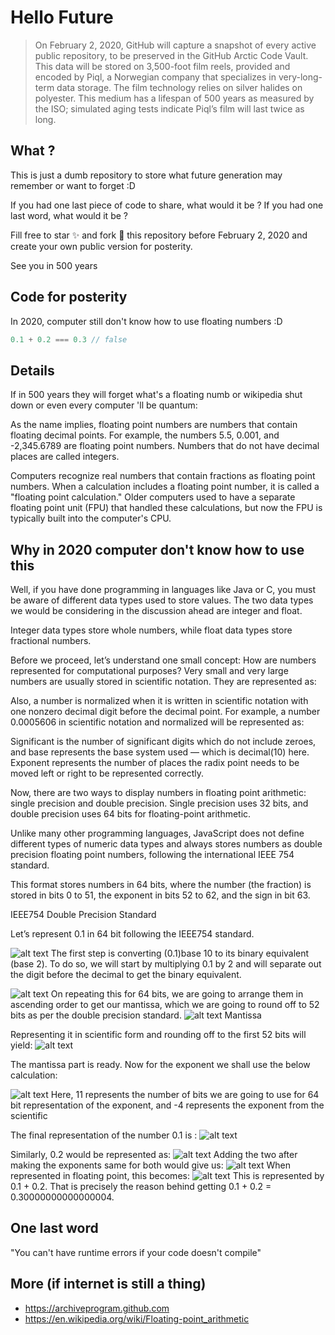 # Hello Future

> On February 2, 2020, GitHub will capture a snapshot of every active public repository, to be preserved in the GitHub Arctic Code Vault. This data will be stored on 3,500-foot film reels, provided and encoded by Piql, a Norwegian company that specializes in very-long-term data storage. The film technology relies on silver halides on polyester. This medium has a lifespan of 500 years as measured by the ISO; simulated aging tests indicate Piql’s film will last twice as long.

## What ?

This is just a dumb repository to store what future generation may remember or want to forget :D

If you had one last piece of code to share, what would it be ?
If you had one last word, what would it be ?

Fill free to star :sparkles: and fork :fork_and_knife: this repository before February 2, 2020 and create your own public version for posterity.

See you in 500 years


## Code for posterity

In 2020, computer still don't know how to use floating numbers :D

```js
0.1 + 0.2 === 0.3 // false
```
## Details
If in 500 years they will forget what's a floating numb or wikipedia shut down or even every computer 'll be quantum:

As the name implies, floating point numbers are numbers that contain floating decimal points. For example, the numbers 5.5, 0.001, and -2,345.6789 are floating point numbers. Numbers that do not have decimal places are called integers.

Computers recognize real numbers that contain fractions as floating point numbers. When a calculation includes a floating point number, it is called a "floating point calculation." Older computers used to have a separate floating point unit (FPU) that handled these calculations, but now the FPU is typically built into the computer's CPU.

## Why in 2020 computer don't know how to use this 

Well, if you have done programming in languages like Java or C, you must be aware of different data types used to store values. The two data types we would be considering in the discussion ahead are integer and float.

Integer data types store whole numbers, while float data types store fractional numbers.

Before we proceed, let’s understand one small concept: How are numbers represented for computational purposes? Very small and very large numbers are usually stored in scientific notation. They are represented as:

Also, a number is normalized when it is written in scientific notation with one nonzero decimal digit before the decimal point. For example, a number 0.0005606 in scientific notation and normalized will be represented as:


Significant is the number of significant digits which do not include zeroes, and base represents the base system used — which is decimal(10) here. Exponent represents the number of places the radix point needs to be moved left or right to be represented correctly.

Now, there are two ways to display numbers in floating point arithmetic: single precision and double precision. Single precision uses 32 bits, and double precision uses 64 bits for floating-point arithmetic.

Unlike many other programming languages, JavaScript does not define different types of numeric data types and always stores numbers as double precision floating point numbers, following the international IEEE 754 standard.

This format stores numbers in 64 bits, where the number (the fraction) is stored in bits 0 to 51, the exponent in bits 52 to 62, and the sign in bit 63.

IEEE754 Double Precision Standard

Let’s represent 0.1 in 64 bit following the IEEE754 standard.

![alt text](https://miro.medium.com/max/670/1*imL6DhMjEkovKn1k78IKfQ.png)
The first step is converting (0.1)base 10 to its binary equivalent (base 2).
To do so, we will start by multiplying 0.1 by 2 and will separate out the digit before the decimal to get the binary equivalent.

![alt text](https://miro.medium.com/max/207/1*z_sj8Rfqx068U7AHoymx9w.png)
On repeating this for 64 bits, we are going to arrange them in ascending order to get our mantissa, which we are going to round off to 52 bits as per the double precision standard.
![alt text](https://miro.medium.com/max/700/1*JN46HCzRJly7YlqwybCoMQ.png)
Mantissa

Representing it in scientific form and rounding off to the first 52 bits will yield:
![alt text](https://miro.medium.com/max/700/1*PLER7zKzNr7nD-SXoApRBw.png)

The mantissa part is ready. Now for the exponent we shall use the below calculation:

![alt text](https://miro.medium.com/max/466/1*ozI1EwDXAdJc-hMHLYL5ig.png)
Here, 11 represents the number of bits we are going to use for 64 bit representation of the exponent, and -4 represents the exponent from the scientific 

The final representation of the number 0.1 is :
![alt text](https://miro.medium.com/max/700/1*Fd8C4frGrb8oaegRkVw7cg.png)

Similarly, 0.2 would be represented as:
![alt text](https://miro.medium.com/max/700/1*-ri9RCDE11ya5dOPRHBtEg.png)
Adding the two after making the exponents same for both would give us:
![alt text](https://miro.medium.com/max/700/1*2UcE_Li_QNaHELT84vDFtQ.png)
When represented in floating point, this becomes:
![alt text](https://miro.medium.com/max/700/0*iu3FdpO09mq1O_jL.png)
This is represented by 0.1 + 0.2.
That is precisely the reason behind getting 0.1 + 0.2 = 0.30000000000000004.

## One last word

"You can't have runtime errors if your code doesn't compile"

## More (if internet is still a thing)
- https://archiveprogram.github.com
- https://en.wikipedia.org/wiki/Floating-point_arithmetic
